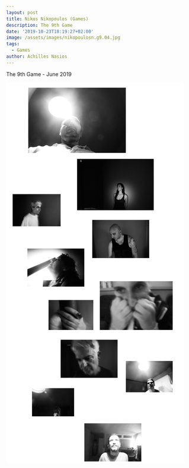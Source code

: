 ```yaml
---
layout: post
title: Nikos Nikopoulos (Games)
description: The 9th Game
date: '2019-10-23T18:19:27+02:00'
image: /assets/images/nikopoulosn.g9.04.jpg
tags:
  - Games
author: Achilles Nasios
---
```


The 9th Game - June 2019

![](/assets/images/nikopoulosn_g9_pres.jpg#full)
